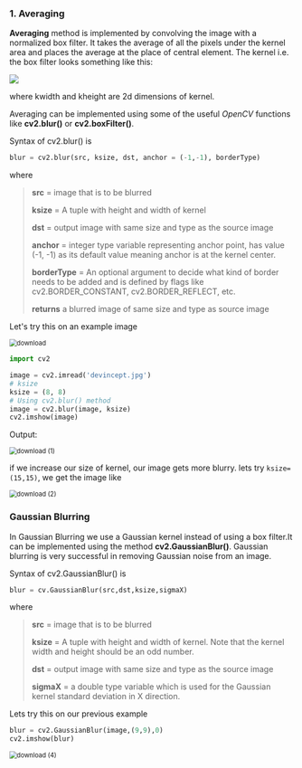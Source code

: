 ### 1. Averaging

**Averaging** method is implemented by convolving the image with a normalized box filter. It takes the average of all the pixels under the kernel area and places the average at the place of central element. The kernel i.e. the box filter looks something like this:

![](C:\Users\rohek\Downloads\averagefilter.jpg)

where kwidth and kheight are 2d dimensions of kernel.

Averaging can be implemented using some of the useful *OpenCV* functions like **cv2.blur()** or **cv2.boxFilter()**.

Syntax of cv2.blur() is 

```python
blur = cv2.blur(src, ksize, dst, anchor = (-1,-1), borderType)
```

where 

> **src** = image that is to be blurred
>
> **ksize** = A tuple with height and width of kernel
>
> **dst** = output image with same size and type as the source image
>
> **anchor** = integer type variable representing anchor point, has value (-1, -1) as its default value meaning anchor is at the kernel center.
>
> **borderType** = An optional argument to decide what kind of border needs to be added and is defined by flags like cv2.BORDER_CONSTANT, cv2.BORDER_REFLECT, etc.
>
> **returns** a blurred image of same size and type as source image

Let's try this on an example image

<img src="C:\Users\rohek\Downloads\download.png" alt="download" style="zoom: 80%;" />

```python
import cv2

image = cv2.imread('devincept.jpg')
# ksize
ksize = (8, 8)  
# Using cv2.blur() method 
image = cv2.blur(image, ksize) 
cv2.imshow(image)
```

Output:

<img src="C:\Users\rohek\Downloads\download (3).png" alt="download (1)" style="zoom: 80%;" />

if we increase our size of kernel, our image gets more blurry. lets try `ksize=(15,15)`, we get the image like 

<img src="C:\Users\rohek\Downloads\download (2).png" alt="download (2)" style="zoom: 80%;" />

### Gaussian Blurring

In Gaussian Blurring we use a Gaussian kernel instead of using a box filter.It can be implemented using the method **cv2.GaussianBlur()**. Gaussian blurring is very successful in removing Gaussian noise from an image.

Syntax of cv2.GaussianBlur() is

```python
blur = cv.GaussianBlur(src,dst,ksize,sigmaX)
```



where

> **src** = image that is to be blurred
>
> **ksize** = A tuple with height and width of kernel. Note that the kernel width and height 	should be an odd number.
>
> **dst** = output image with same size and type as the source image
>
> **sigmaX** = a double type variable which is used for the Gaussian kernel standard deviation in X direction.

Lets try this on our previous example

```python
blur = cv2.GaussianBlur(image,(9,9),0)
cv2.imshow(blur)
```

<img src="C:\Users\rohek\Downloads\download (4).png" alt="download (4)" style="zoom: 80%;" />